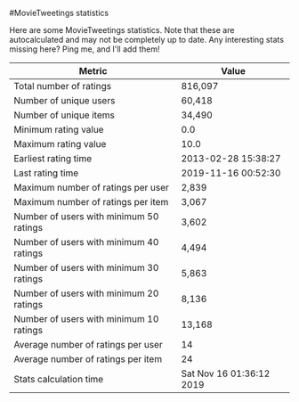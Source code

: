 #MovieTweetings statistics

Here are some MovieTweetings statistics. Note that these are autocalculated and may not be completely up to date. Any interesting stats missing here? Ping me, and I'll add them!

Metric | Value
--- | ---
Total number of ratings                 | 816,097
Number of unique users                  | 60,418
Number of unique items                  | 34,490
Minimum rating value                    | 0.0
Maximum rating value                    | 10.0
Earliest rating time                    | 2013-02-28 15:38:27
Last rating time                        | 2019-11-16 00:52:30
Maximum number of ratings per user      | 2,839
Maximum number of ratings per item      | 3,067
Number of users with minimum 50 ratings | 3,602
Number of users with minimum 40 ratings | 4,494
Number of users with minimum 30 ratings | 5,863
Number of users with minimum 20 ratings | 8,136
Number of users with minimum 10 ratings | 13,168
Average number of ratings per user      | 14
Average number of ratings per item      | 24
Stats calculation time                  | Sat Nov 16 01:36:12 2019

